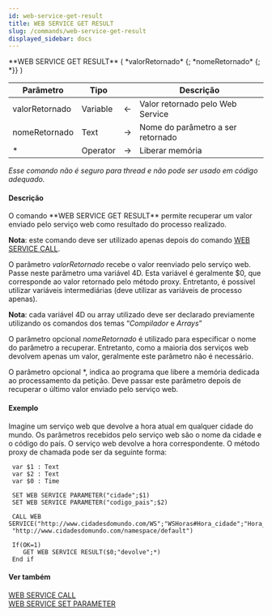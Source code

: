```yaml
---
id: web-service-get-result
title: WEB SERVICE GET RESULT
slug: /commands/web-service-get-result
displayed_sidebar: docs
---
```


<!--REF #_command_.WEB SERVICE GET RESULT.Syntax-->**WEB SERVICE GET RESULT** ( *valorRetornado* {; *nomeRetornado* {; *}} )<!-- END REF-->
<!--REF #_command_.WEB SERVICE GET RESULT.Params-->
| Parâmetro | Tipo |  | Descrição |
| --- | --- | --- | --- |
| valorRetornado | Variable | &#8592; | Valor retornado pelo Web Service |
| nomeRetornado | Text | &#8594;  | Nome do parâmetro a ser retornado |
| * | Operator |  &#8594;  | Liberar memória |

<!-- END REF-->

*Esse comando não é seguro para thread e não pode ser usado em código adequado.*


#### Descrição 

<!--REF #_command_.WEB SERVICE GET RESULT.Summary-->O comando **WEB SERVICE GET RESULT** permite recuperar um valor enviado pelo serviço web como resultado do processo realizado.<!-- END REF-->  

**Nota**: este comando deve ser utilizado apenas depois do comando [WEB SERVICE CALL](web-service-call.md).  
  
O parâmetro *valorRetornado* recebe o valor reenviado pelo serviço web. Passe neste parâmetro uma variável 4D. Esta variável é geralmente $0, que corresponde ao valor retornado pelo método proxy. Entretanto, é possível utilizar variáveis intermediárias (deve utilizar as variáveis de processo apenas).  
  
**Nota**: cada variável 4D ou array utilizado deve ser declarado previamente utilizando os comandos dos temas “*Compilador* e *Arrays*”   
  
O parâmetro opcional *nomeRetornado* é utilizado para especificar o nome do parâmetro a recuperar. Entretanto, como a maioria dos serviços web devolvem apenas um valor, geralmente este parâmetro não é necessário.  
  
O parâmetro opcional \*, indica ao programa que libere a memória dedicada ao processamento da petição. Deve passar este parâmetro depois de recuperar o último valor enviado pelo serviço web.

#### Exemplo 

Imagine um serviço web que devolve a hora atual em qualquer cidade do mundo. Os parâmetros recebidos pelo serviço web são o nome da cidade e o código do país. O serviço web devolve a hora correspondente. O método proxy de chamada pode ser da seguinte forma:  
  
```4d
 var $1 : Text
 var $2 : Text
 var $0 : Time
 
 SET WEB SERVICE PARAMETER("cidade";$1)
 SET WEB SERVICE PARAMETER("codigo_pais";$2)
 
 CALL WEB SERVICE("http://www.cidadesdomundo.com/WS";"WSHoras#Hora_cidade";"Hora_cidade";
 "http://www.cidadesdomundo.com/namespace/default")
 
 If(OK=1)
    GET WEB SERVICE RESULT($0;"devolve";*)
 End if
```

#### Ver também 

[WEB SERVICE CALL](web-service-call.md)  
[WEB SERVICE SET PARAMETER](web-service-set-parameter.md)  